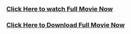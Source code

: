 <h3><a href="https://t.co/cOcnec2lMP">Click Here to watch Full Movie Now</a></h3>
<h3><a href="https://t.co/cOcnec2lMP">Click Here to Download Full Movie Now</a></h3>
